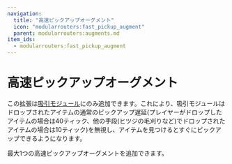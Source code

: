 ```yaml
---
navigation:
  title: "高速ピックアップオーグメント"
  icon: "modularrouters:fast_pickup_augment"
  parent: modularrouters:augments.md
item_ids:
  - modularrouters:fast_pickup_augment
---
```


# 高速ピックアップオーグメント

この拡張は[吸引モジュール](../vacuum.md)にのみ追加できます。これにより、吸引モジュールはドロップされたアイテムの通常のピックアップ遅延(プレイヤーがドロップしたアイテムの場合は40ティック、他の手段(ヒツジの毛刈りなど)でドロップされたアイテムの場合は10ティック)を無視し、アイテムを見つけるとすぐにピックアップできるようになります。

最大1つの高速ピックアップオーグメントを追加できます。



<Recipe id="modularrouters:fast_pickup_augment" />

